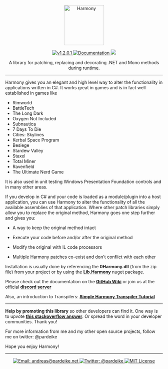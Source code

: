 <p align="center">
    <img src="https://raw.githubusercontent.com/pardeike/Harmony/master/HarmonyLogo.png" alt="Harmony" width="128" />
</p>

<p align="center">
  <a href="https://github.com/pardeike/Harmony/releases/tag/v1.2.0">
    <img src="https://img.shields.io/badge/release-1.2.0.1-4BC51D.svg?style=flat" alt="v1.2.0.1" />
  </a>
  <a href="../../wiki">
    <img src="https://img.shields.io/badge/documentation-Wiki-4BC51D.svg?style=flat" alt="Documentation" />
  </a>
  <img src="https://img.shields.io/github/downloads-pre/pardeike/harmony/total.svg?style=popout-square" />
</p>

<p align="center">
  A library for patching, replacing and decorating .NET and Mono methods during runtime.
</p>

<hr>

Harmony gives you an elegant and high level way to alter the functionality in applications written in C#. It works great in games and is in fact well established in games like  
- Rimworld
- BattleTech
- The Long Dark
- Oxygen Not Included
- Subnautica
- 7 Days To Die
- Cities: Skylines
- Kerbal Space Program
- Besiege
- Stardew Valley
- Staxel
- Total Miner
- Ravenfield
- The Ultimate Nerd Game

It is also used in unit testing Windows Presentation Foundation controls and in many other areas.

If you develop in C# and your code is loaded as a module/plugin into a host application, you can use Harmony to alter the functionality of all the available assemblies of that application. Where other patch libraries simply allow you to replace the original method, Harmony goes one step further and gives you:

* A way to keep the original method intact

* Execute your code before and/or after the original method

* Modify the original with IL code processors

* Multiple Harmony patches co-exist and don't conflict with each other

Installation is usually done by referencing the **0Harmony.dll** (from the zip file) from your project or by using the **[Lib.Harmony](https://www.nuget.org/packages/Lib.Harmony)** nuget package.

Please check out the documentation on the **[GitHub Wiki](../../wiki)** or join us at the official **[discord server](https://discord.gg/xXgghXR)**

Also, an introduction to Transpilers: **[Simple Harmony Transpiler Tutorial](https://gist.github.com/pardeike/c02e29f9e030e6a016422ca8a89eefc9)**

<hr>

**Help by promoting this library** so other developers can find it. One way is to upvote **[this stackoverflow answer](https://stackoverflow.com/questions/7299097/dynamically-replace-the-contents-of-a-c-sharp-method/42043003#42043003)**. Or spread the word in your developer communities. Thank you!

For more information from me and my other open source projects, follow me on twitter: @pardeike

Hope you enjoy Harmony!

<hr>

<p align="center">
  <a href="mailto:andreas@pardeike.net">
    <img src="https://img.shields.io/badge/email-andreas@pardeike.net-blue.svg?style=flat" alt="Email: andreas@pardeike.net" />
  </a>
  <a href="https://twitter.com/pardeike">
    <img src="https://img.shields.io/badge/twitter-@pardeike-blue.svg?style=flat" alt="Twitter: @pardeike" />
  </a>
  <a href="https://raw.githubusercontent.com/pardeike/Harmony/master/LICENSE">
    <img src="https://img.shields.io/badge/license-MIT-lightgray.svg?style=flat" alt="MIT License" />
  </a>
</p> 
